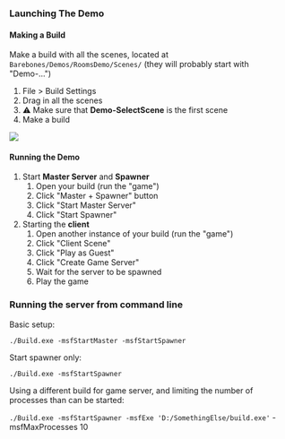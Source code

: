 ### Launching The Demo

#### Making a Build

Make a build with all the scenes, located at `Barebones/Demos/RoomsDemo/Scenes/` (they will probably start with "Demo-...")

1. File > Build Settings
1. Drag in all the scenes
1. :warning: Make sure that **Demo-SelectScene** is the first scene
1. Make a build 

![](http://i.imgur.com/9MKnb6Z.png)

#### Running the Demo

1. Start **Master Server** and **Spawner**
   1. Open your build (run the "game")
   1. Click "Master + Spawner" button
   1. Click "Start Master Server"
   1. Click "Start Spawner"
1. Starting the **client**
   1. Open another instance of your build (run the "game")
   1. Click "Client Scene"
   1. Click "Play as Guest"
   1. Click "Create Game Server"
   1. Wait for the server to be spawned
   1. Play the game

### Running the server from command line

Basic setup: 

`./Build.exe -msfStartMaster -msfStartSpawner`

Start spawner only:

`./Build.exe -msfStartSpawner`

Using a different build for game server, and limiting the number of processes than can be started:

`./Build.exe -msfStartSpawner -msfExe 'D:/SomethingElse/build.exe'` -msfMaxProcesses 10

